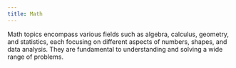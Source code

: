 ```yaml
---
title: Math
---
```


Math topics encompass various fields such as algebra, calculus, geometry, and statistics, each focusing on different aspects of numbers, shapes, and data analysis. They are fundamental to understanding and solving a wide range of problems.
